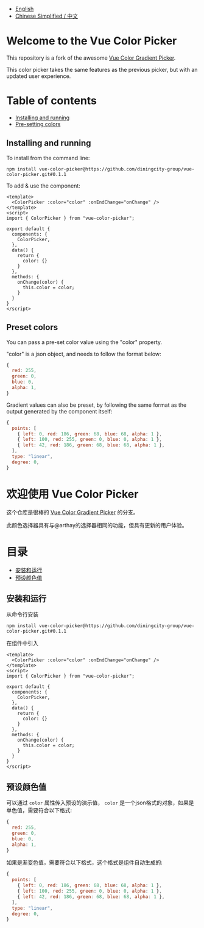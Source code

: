 - [English](https://github.com/diningcity-group/vue-color-picker/blob/main/README.md#welcome-to-the-vue-color-picker) 
- [Chinese Simplified / 中文](https://github.com/diningcity-group/vue-color-picker/blob/main/README.md#%E6%AC%A2%E8%BF%8E%E4%BD%BF%E7%94%A8-vue-color-picker)

# Welcome to the Vue Color Picker

This repository is a fork of the awesome [Vue Color Gradient Picker](https://github.com/arthay/vue-color-gradient-picker).

This color picker takes the same features as the previous picker, but with an updated user experience.

# Table of contents

- [Installing and running](https://github.com/diningcity-group/vue-color-picker/blob/main/README.md#installing-and-running)
- [Pre-setting colors]()

## Installing and running 

To install from the command line:

````shell
npm install vue-color-picker@https://github.com/diningcity-group/vue-color-picker.git#0.1.1
````

To add & use the component:

````vue
<template>
  <ColorPicker :color="color" :onEndChange="onChange" />
</template>
<script>
import { ColorPicker } from "vue-color-picker";

export default {
  components: {
    ColorPicker,
  },
  data() {
    return {
      color: {}
    }
  },
  methods: {
    onChange(color) {
      this.color = color;
    }
  }
}
</script>
````

## Preset colors

You can pass a pre-set color value using the "color" property.

"color" is a json object, and needs to follow the format below:

````js
{
  red: 255,
  green: 0,
  blue: 0,
  alpha: 1,
}
````

Gradient values can also be preset, by following the same format as the output generated by the component itself:

````js
{
  points: [
    { left: 0, red: 186, green: 68, blue: 68, alpha: 1 },
    { left: 100, red: 255, green: 0, blue: 0, alpha: 1 },
    { left: 42, red: 186, green: 68, blue: 68, alpha: 1 },
  ],
  type: "linear",
  degree: 0,
}
````

# 欢迎使用 Vue Color Picker

这个仓库是很棒的 [Vue Color Gradient Picker](https://github.com/arthay/vue-color-gradient-picker) 的分支。

此颜色选择器具有与@arthay的选择器相同的功能，但具有更新的用户体验。

# 目录

- [安装和运行](https://github.com/diningcity-group/vue-color-picker/blob/main/README.md#%E5%AE%89%E8%A3%85%E5%92%8C%E8%BF%90%E8%A1%8C)
- [预设颜色值](https://github.com/diningcity-group/vue-color-picker#%E9%A2%84%E8%AE%BE%E9%A2%9C%E8%89%B2%E5%80%BC)

## 安装和运行

从命令行安装
````shell
npm install vue-color-picker@https://github.com/diningcity-group/vue-color-picker.git#0.1.1
````

在组件中引入
````vue
<template>
  <ColorPicker :color="color" :onEndChange="onChange" />
</template>
<script>
import { ColorPicker } from "vue-color-picker";

export default {
  components: {
    ColorPicker,
  },
  data() {
    return {
      color: {}
    }
  },
  methods: {
    onChange(color) {
      this.color = color;
    }
  }
}
</script>
````

## 预设颜色值

可以通过 `color` 属性传入预设的演示值， `color` 是一个json格式的对象，如果是单色值，需要符合以下格式:
````js
{
  red: 255,
  green: 0,
  blue: 0,
  alpha: 1,
}
````

如果是渐变色值，需要符合以下格式，这个格式是组件自动生成的:
````js
{
  points: [
    { left: 0, red: 186, green: 68, blue: 68, alpha: 1 },
    { left: 100, red: 255, green: 0, blue: 0, alpha: 1 },
    { left: 42, red: 186, green: 68, blue: 68, alpha: 1 },
  ],
  type: "linear",
  degree: 0,
}
````

